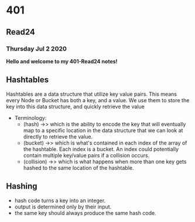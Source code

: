 # 401

## Read24

### Thursday Jul 2 2020

**Hello and welcome to my 401-Read24 notes!**

## Hashtables

Hashtables are a data structure that utilize key value pairs. This means every Node or Bucket has both a key, and a value. We use them to store the key into this data structure, and quickly retrieve the value

- Terminology:
    - (hash) ->> which is the ability to encode the key that will eventually map to a specific location in the data structure that we can look at directly to retrieve the value.
    - (bucket) ->> which is what's contained in each index of the array of the hashtable. Each index is a bucket. An index could potentially contain multiple key/value pairs if a collision occurs.
    - (collision) ->> which is what happens when more than one key gets hashed to the same location of the hashtable.

## Hashing

- hash code turns a key into an integer.
- output is determined only by their input.
- the same key should always produce the same hash code.